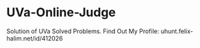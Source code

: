 # UVa-Online-Judge
Solution of UVa Solved Problems.
Find Out My Profile: uhunt.felix-halim.net/id/412026
